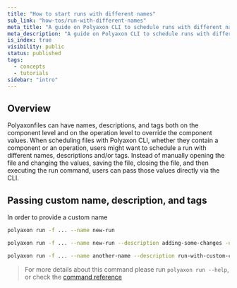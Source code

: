 ```yaml
---
title: "How to start runs with different names"
sub_link: "how-tos/run-with-different-names"
meta_title: "A guide on Polyaxon CLI to schedule runs with different names, descriptions and tags - Core Concepts"
meta_description: "A guide on Polyaxon CLI to schedule runs with different names, descriptions and tags."
is_index: true
visibility: public
status: published
tags:
  - concepts
  - tutorials
sidebar: "intro"
---
```


## Overview

Polyaxonfiles can have names, descriptions, and tags both on the component level and on the operation level to override the component values.
When scheduling files with Polyaxon CLI, whether they contain a component or an operation, 
users might want to schedule a run with different names, descriptions and/or tags. Instead of manually opening the file and changing the values, saving the file, closing the file, 
and then executing the run command, users can pass those values directly via the CLI.  

## Passing custom name, description, and tags

In order to provide a custom name

```bash
polyaxon run -f ... --name new-run
```

```bash
polyaxon run -f ... --name new-run --description adding-some-changes -u -l
```

```bash
polyaxon run -f ... --name another-name --description run-with-custom-connection --tags tests,debug
```


> For more details about this command please run `polyaxon run --help`, or check the [command reference](/docs/core/cli/run/) 
